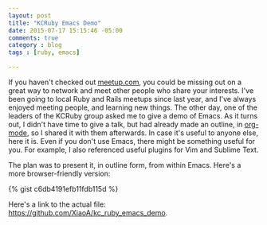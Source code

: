 ```yaml
---
layout: post
title: "KCRuby Emacs Demo"
date: 2015-07-17 15:15:46 -05:00
comments: true
category : blog
tags : [ruby, emacs]

---
```


If you haven't checked out [meetup.com](http://meetup.com), you could be missing out on a great way to network and meet other people who share your interests. I've been going to local Ruby and Rails meetups since last year, and I've always enjoyed meeting people, and learning new things. The other day, one of the leaders of the KCRuby group asked me to give a demo of Emacs. As it turns out, I didn't have time to give a talk, but had already made an outline, in [org-mode](http://orgmode.org), so I shared it with them afterwards. In case it's useful to anyone else, here it is. Even if you don't use Emacs, there might be something useful for you. For example, I also referenced useful plugins for Vim and Sublime Text.

<!-- more -->
The plan was to present it, in outline form, from within Emacs. Here's a more browser-friendly version:

{% gist c6db4191efb11fdb115d %}

Here's a link to the actual file: <https://github.com/XiaoA/kc_ruby_emacs_demo>.
